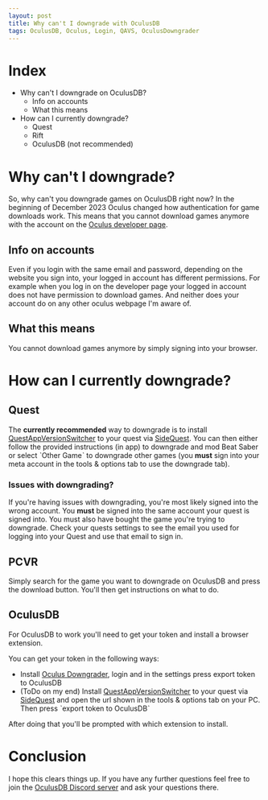 ```yaml
---
layout: post
title: Why can't I downgrade with OculusDB
tags: OculusDB, Oculus, Login, QAVS, OculusDowngrader
---
```


# Index
- Why can't I downgrade on OculusDB?
    - Info on accounts
    - What this means
- How can I currently downgrade?
    - Quest
    - Rift
    - OculusDB (not recommended)

# Why can't I downgrade?
So, why can't you downgrade games on OculusDB right now?
In the beginning of December 2023 Oculus changed how authentication for game downloads work. This means that you cannot download games anymore with the account on the [Oculus developer page](https://developer.oculus.com).

## Info on accounts
Even if you login with the same email and password, depending on the website you sign into, your logged in account has different permissions. For example when you log in on the developer page your logged in account does not have permission to download games. And neither does your account do on any other oculus webpage I'm aware of.

## What this means
You cannot download games anymore by simply signing into your browser.

# How can I currently downgrade?
## Quest
The **currently recommended** way to downgrade is to install [QuestAppVersionSwitcher](https://sidequestvr.com/app/5333/) to your quest via [SideQuest](https://sidequestvr.com/setup-howto). You can then either follow the provided instructions (in app) to downgrade and mod Beat Saber or select ˋOther Gameˋ to downgrade other games (you **must** sign into your meta account in the tools & options tab to use the downgrade tab).

### Issues with downgrading?
If you're having issues with downgrading, you're most likely signed into the wrong account. You **must** be signed into the same account your quest is signed into. You must also have bought the game you're trying to downgrade.
Check your quests settings to see the email you used for logging into your Quest and use that email to sign in.

## PCVR
Simply search for the game you want to downgrade on OculusDB and press the download button. You'll then get instructions on what to do.

## OculusDB
For OculusDB to work you'll need to get your token and install a browser extension.

You can get your token in the following ways:
- Install [Oculus Downgrader](https://github.com/ComputerElite/Oculus-downgrader/releases/latest), login and in the settings press export token to OculusDB
- (ToDo on my end) Install [QuestAppVersionSwitcher](https://sidequestvr.com/app/5333/) to your quest via [SideQuest](https://sidequestvr.com/setup-howto) and open the url shown in the tools & options tab on your PC. Then press ˋexport token to OculusDBˋ

After doing that you'll be prompted with which extension to install.

# Conclusion
I hope this clears things up. If you have any further questions feel free to join the [OculusDB Discord server](https://discord.gg/zwRfHQN2UY) and ask your questions there.